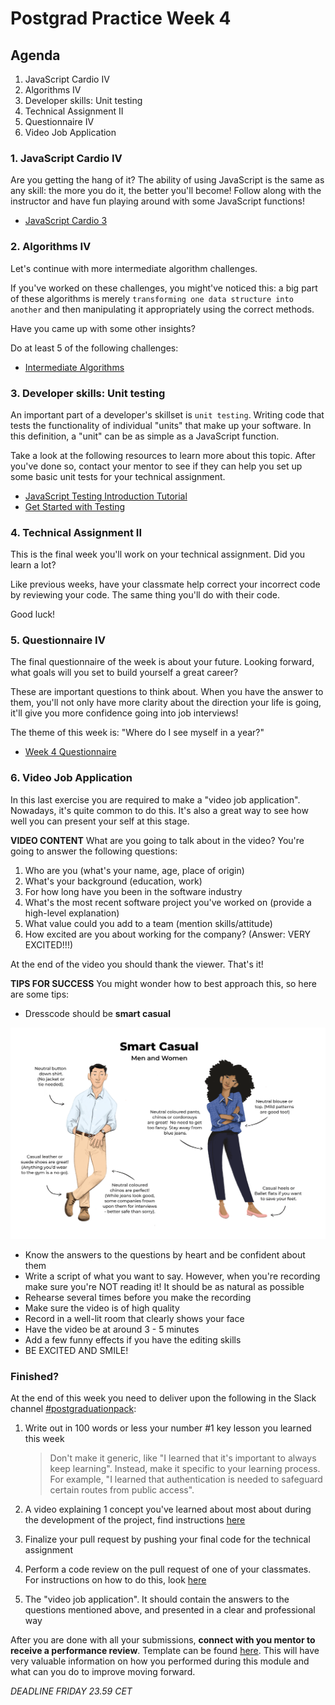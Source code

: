# Postgrad Practice Week 4

## Agenda

1. JavaScript Cardio IV
2. Algorithms IV
3. Developer skills: Unit testing
4. Technical Assignment II
5. Questionnaire IV
6. Video Job Application

### 1. JavaScript Cardio IV

Are you getting the hang of it? The ability of using JavaScript is the same as any skill: the more you do it, the better you'll become! Follow along with the instructor and have fun playing around with some JavaScript functions!

- [JavaScript Cardio 3](https://www.youtube.com/watch?v=tcoiPHktCwQ)

### 2. Algorithms IV

Let's continue with more intermediate algorithm challenges.

If you've worked on these challenges, you might've noticed this: a big part of these algorithms is merely `transforming one data structure into another` and then manipulating it appropriately using the correct methods.

Have you came up with some other insights?

Do at least 5 of the following challenges:

- [Intermediate Algorithms](https://www.freecodecamp.org/learn/javascript-algorithms-and-data-structures/intermediate-algorithm-scripting/)

### 3. Developer skills: Unit testing

An important part of a developer's skillset is `unit testing`. Writing code that tests the functionality of individual "units" that make up your software. In this definition, a "unit" can be as simple as a JavaScript function.

Take a look at the following resources to learn more about this topic. After you've done so, contact your mentor to see if they can help you set up some basic unit tests for your technical assignment.

- [JavaScript Testing Introduction Tutorial](https://www.youtube.com/watch?v=r9HdJ8P6GQI)
- [Get Started with Testing](https://www.youtube.com/watch?v=GEqeltCQP8c)

### 4. Technical Assignment II

This is the final week you'll work on your technical assignment. Did you learn a lot?

Like previous weeks, have your classmate help correct your incorrect code by reviewing your code. The same thing you'll do with their code.

Good luck!

### 5. Questionnaire IV

The final questionnaire of the week is about your future. Looking forward, what goals will you set to build yourself a great career?

These are important questions to think about. When you have the answer to them, you'll not only have more clarity about the direction your life is going, it'll give you more confidence going into job interviews!

The theme of this week is: "Where do I see myself in a year?"

- [Week 4 Questionnaire](https://hackyourfuture.typeform.com/to/SoSrhfM9)

### 6. Video Job Application

In this last exercise you are required to make a "video job application". Nowadays, it's quite common to do this. It's also a great way to see how well you can present your self at this stage.

**VIDEO CONTENT**
What are you going to talk about in the video? You're going to answer the following questions:

1. Who are you (what's your name, age, place of origin)
2. What's your background (education, work)
3. For how long have you been in the software industry
4. What's the most recent software project you've worked on (provide a high-level explanation)
5. What value could you add to a team (mention skills/attitude)
6. How excited are you about working for the company? (Answer: VERY EXCITED!!!)

At the end of the video you should thank the viewer. That's it!

**TIPS FOR SUCCESS**
You might wonder how to best approach this, so here are some tips:

- Dresscode should be **smart casual**

![Smart Casual](./../assets/smart-casual.png)

- Know the answers to the questions by heart and be confident about them
- Write a script of what you want to say. However, when you're recording make sure you're NOT reading it! It should be as natural as possible
- Rehearse several times before you make the recording
- Make sure the video is of high quality
- Record in a well-lit room that clearly shows your face
- Have the video be at around 3 - 5 minutes
- Add a few funny effects if you have the editing skills
- BE EXCITED AND SMILE!

### Finished?

At the end of this week you need to deliver upon the following in the Slack channel [#postgraduationpack](https://hackyourfuture.slack.com/archives/C010LE1F9U7):

1. Write out in 100 words or less your number #1 key lesson you learned this week

   > Don't make it generic, like "I learned that it's important to always keep learning". Instead, make it specific to your learning process. For example, "I learned that authentication is needed to safeguard certain routes from public access".

2. A video explaining 1 concept you've learned about most about during the development of the project, find instructions [here](./../how-to-record-concept.md)

3. Finalize your pull request by pushing your final code for the technical assignment

4. Perform a code review on the pull request of one of your classmates. For instructions on how to do this, look [here](./../how-to-code-review.md)

5. The "video job application". It should contain the answers to the questions mentioned above, and presented in a clear and professional way

After you are done with all your submissions, **connect with you mentor to receive a performance review**. Template can be found [here](./../performance-review-template.md). This will have very valuable information on how you performed during this module and what can you do to improve moving forward.

_DEADLINE FRIDAY 23.59 CET_
